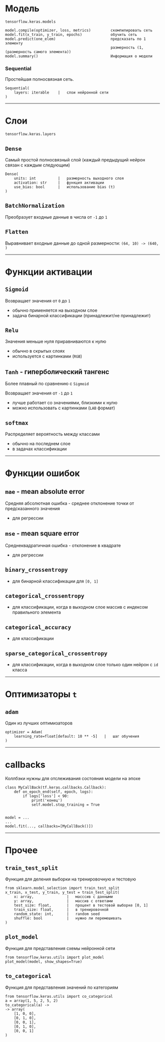 # Модель
`tensorflow.keras.models`

```
model.compile(optimizer, loss, metrics)         скомпилировать сеть
model.fit(x_train, y_train, epochs)             обучить сеть
model.predict(one_elem)                         предсказать по 1 элементу
                                                размерность (1, (размерность самого элемента))
model.summary()                                 Информация о модели
```
### Sequential
Простейшая полносвязная сеть. 
```
Sequential(
    layers: iterable    |   слои нейронной сети
)
```
---
# Слои
`tensorflow.keras.layers`

## `Dense` 
Самый простой полносвязный слой (каждый предыдущий нейрон связан с каждым следующим)
```
Dense(
    units: int          |   размерность выходного слоя
    activation: str     |   функция активации
    use_bias: bool      |   использование bias (t)
)
```
## `BatchNormalization`
Преобразует входные данные в числа от `-1` до `1`

## `Flatten`
Выравнивает входные данные до одной размерности: `(64, 10) -> (640, )`

---

# Функции активации

## `Sigmoid`
Возвращает значения от `0` до `1`
* обычно применяется на выходном слое
* задача бинарной классификации (принадлежит/не принадлежит)

## `Relu`
Значения меньше нуля приравниваются к нулю
* обычно в скрытых слоях
* используется с картинками (`RGB`)

## `Tanh` - гиперболический тангенс
Более плавный по сравнению с `Sigmoid`

Возвращает значения от `-1` до `1`
* лучше работает со значениями, близкими к нулю
* можно использовать с картинками (`LAB` формат)

## `softmax`
Распределяет вероятность между классами
* обычно на последнем слое 
* в задачах классификации

---
# Функции ошибок

## `mae` - mean absolute error
Средняя абсолютная ошибка - среднее отклонение точки от предсказанного значения
* для регрессии

## `mse` - mean square error
Среднеквадратичная ошибка - отклонение в квадрате
* для регрессии

## `binary_crossentropy`
* для бинарной классификации для `[0, 1]`

## `categorical_crossentropy`
* для классификации, когда в выходном слое массив с индексом правильного элемента  

## `categorical_accuracy`
* для классификации

## `sparse_categorical_crossentropy`
* для классификации, когда в выходном слое только один нейрон с `id` класса

---

# Оптимизаторы `t`
## `adam`
Один из лучших оптимизаторов
```
optimizer = Adam(
    learning_rate=float[default: 10 ** -5]   |   шаг обучения
)
```
---
# callbacks
Коллбэки нужны для отслеживания состояния модели на эпохе

```
class MyCallBack(tf.keras.callbacks.Callback): 
    def on_epoch_end(self, epoch, logs): 
        if logs['loss'] < 90: 
            print('конец') 
            self.model.stop_training = True


model = ...
...
model.fit(..., callbacks=[MyCallBack()])
```
---

# Прочее 
## `train_test_split`
Функция для деления выборки на тренировочную и тестовую
```
from sklearn.model_selection import train_test_split
x_train, x_test, y_train, y_test = train_test_split(
    x: array,               |   масссив с данными
    y: array,               |   массив с ответами
    test_size: float,       |   процент в тестовой выборке [0, 1]
    train_size: float,      |   в тренировочной
    random_state: int,      |   random seed
    shuffle: bool           |   нужно ли перемешивать
)
```

## `plot_model`
Функция для представления схемы нейронной сети
```
from tensorflow.keras.utils import plot_model
plot_model(model, show_shapes=True)
```

## `to_categorical` 
Функция для представления значений по категориям 
```
from tensorflow.keras.utils import co_categorical
a = array(1, 5, 2, 5, 2)
to_categorical(a) -> 
-> array(
    [1, 0, 0],
    [0, 1, 0],
    [0, 0, 1],
    [0, 1, 0],
    [0, 0, 1]
)
```
